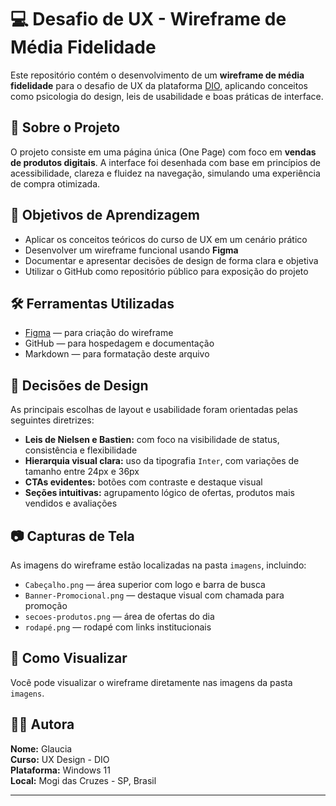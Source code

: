 # 💻 Desafio de UX - Wireframe de Média Fidelidade

Este repositório contém o desenvolvimento de um **wireframe de média fidelidade** para o desafio de UX da plataforma [DIO](https://www.dio.me), aplicando conceitos como psicologia do design, leis de usabilidade e boas práticas de interface.

## 📌 Sobre o Projeto

O projeto consiste em uma página única (One Page) com foco em **vendas de produtos digitais**. A interface foi desenhada com base em princípios de acessibilidade, clareza e fluidez na navegação, simulando uma experiência de compra otimizada.

## 🎯 Objetivos de Aprendizagem

- Aplicar os conceitos teóricos do curso de UX em um cenário prático
- Desenvolver um wireframe funcional usando **Figma**
- Documentar e apresentar decisões de design de forma clara e objetiva
- Utilizar o GitHub como repositório público para exposição do projeto

## 🛠️ Ferramentas Utilizadas

- [Figma](https://www.figma.com) — para criação do wireframe
- GitHub — para hospedagem e documentação
- Markdown — para formatação deste arquivo

## 🧠 Decisões de Design

As principais escolhas de layout e usabilidade foram orientadas pelas seguintes diretrizes:

- **Leis de Nielsen e Bastien:** com foco na visibilidade de status, consistência e flexibilidade
- **Hierarquia visual clara:** uso da tipografia `Inter`, com variações de tamanho entre 24px e 36px
- **CTAs evidentes:** botões com contraste e destaque visual
- **Seções intuitivas:** agrupamento lógico de ofertas, produtos mais vendidos e avaliações

## 📷 Capturas de Tela

As imagens do wireframe estão localizadas na pasta `imagens`, incluindo:

- `Cabeçalho.png` — área superior com logo e barra de busca
- `Banner-Promocional.png` — destaque visual com chamada para promoção
- `secoes-produtos.png` — área de ofertas do dia
- `rodapé.png` — rodapé com links institucionais

## 🚀 Como Visualizar

Você pode visualizar o wireframe diretamente nas imagens da pasta `imagens`.

## 👩‍🎓 Autora

**Nome:** Glaucia  
**Curso:** UX Design - DIO  
**Plataforma:** Windows 11  
**Local:** Mogi das Cruzes - SP, Brasil  

---
